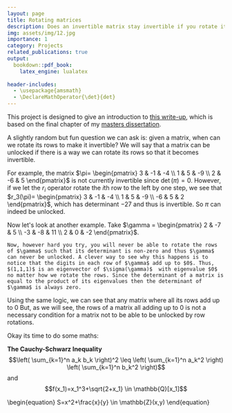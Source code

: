 ```yaml
---
layout: page
title: Rotating matrices
description: Does an invertible matrix stay invertible if you rotate its rows?
img: assets/img/12.jpg
importance: 1
category: Projects
related_publications: true
output: 
  bookdown::pdf_book:
    latex_engine: lualatex
    
header-includes:
  - \usepackage{amsmath}
  - \DeclareMathOperator{\det}{det}
---
```


This project is designed to give an introduction to [this write-up](assets/pdf/Unlocking_Matrices.pdf), which is based on the final chapter of my [masters dissertation](assets/pdf/PM.pdf).

A slightly random but fun question we can ask is: given a matrix, when can we rotate its rows to make it invertible? We will say that a matrix can be unlocked if there is a way we can rotate its rows so that it becomes invertible.

For example, the matrix $\pi=
    \begin{pmatrix}
        3 & -1 & -4 \\
        1 & 5 & -9 \\
        2 & -6 & 5
    \end{pmatrix}$ is not currently invertible since $\det(\pi)=0$. However, if we let the $r_i$ operator rotate the $i$th row to the left by one step, we see that $r_3(\pi)=
    \begin{pmatrix}
        3 & -1 & -4 \\
        1 & 5 & -9 \\
        -6 & 5 & 2
    \end{pmatrix}$, which has determinant $-27$ and thus is invertible. So $\pi$ can indeed be unlocked.
    
Now let's look at another example. Take $\gamma =
    \begin{pmatrix}
        2 & -7 & 5 \\
        -3 & -8 & 11 \\
        2 & 0 & -2
    \end{pmatrix}$. 
    
    Now, however hard you try, you will never be able to rotate the rows of $\gamma$ such that its determinant is non-zero and thus $\gamma$ can never be unlocked. A clever way to see why this happens is to notice that the digits in each row of $\gamma$ add up to $0$. Thus, $(1,1,1)$ is an eigenvector of $\sigma(\gamma)$  with eigenvalue $0$ no matter how we rotate the rows. Since the determinant of a matrix is equal to the product of its eigenvalues then the determinant of $\gamma$ is always zero. 
    
Using the same logic, we can see that any matrix where all its rows add up to $0$
But, as we will see, the rows of a matrix all adding up to $0$ is not a necessary condition for a matrix not to be able to be unlocked by row rotations.

Okay its time to do some maths:

**The Cauchy-Schwarz Inequality**\
$$\left( \sum_{k=1}^n a_k b_k \right)^2 \leq \left( \sum_{k=1}^n a_k^2 \right) \left( \sum_{k=1}^n b_k^2 \right)$$
and
$$f(x_1)=x_1^3+\sqrt{2+x_1} \in \mathbb{Q}[x_1]$$

\begin{equation}
S=x^2+\frac{x}{y} \in \mathbb{Z}(x,y)
\end{equation}


